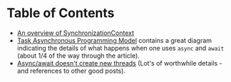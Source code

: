 # Table of Contents

- [An overview of SynchronizationContext](https://msdn.microsoft.com/en-us/magazine/gg598924.aspx)
- [Task Asynchronous Programming Model](https://docs.microsoft.com/en-us/dotnet/csharp/programming-guide/concepts/async/task-asynchronous-programming-model) contains a great diagram indicating the details of what happens when one uses `async` and `await` (about 1/4 of the way through the article).
- [Async/await doesn't create new threads](https://stackoverflow.com/questions/37419572/if-async-await-doesnt-create-any-additional-threads-then-how-does-it-make-appl) (Lot's of worthwhile details - and references to other good posts).